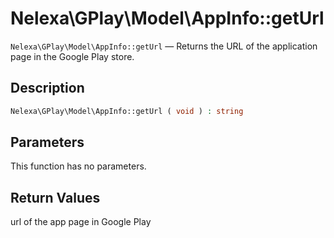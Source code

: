 # Nelexa\GPlay\Model\AppInfo::getUrl
`Nelexa\GPlay\Model\AppInfo::getUrl` — Returns the URL of the application page in the Google Play store.

## Description
```php
Nelexa\GPlay\Model\AppInfo::getUrl ( void ) : string
```

## Parameters
This function has no parameters.

## Return Values
url of the app page in Google Play

